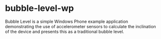 bubble-level-wp
===============

Bubble Level is a simple Windows Phone example application demonstrating the use of accelerometer sensors to calculate the inclination of the device and presents this as a traditional bubble level.
